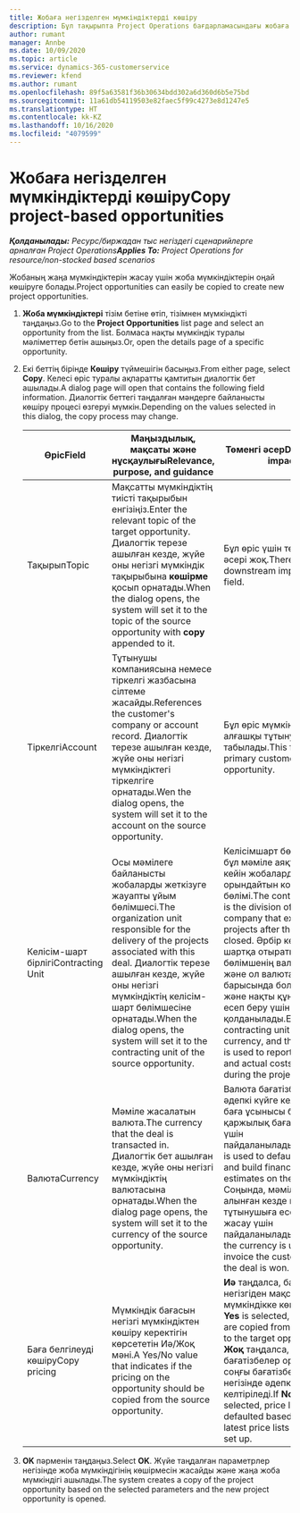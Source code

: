 ```yaml
---
title: Жобаға негізделген мүмкіндіктерді көшіру
description: Бұл тақырыпта Project Operations бағдарламасындағы жобаға негізделген мүмкіндіктерді көшіру туралы ақпарат берілген.
author: rumant
manager: Annbe
ms.date: 10/09/2020
ms.topic: article
ms.service: dynamics-365-customerservice
ms.reviewer: kfend
ms.author: rumant
ms.openlocfilehash: 89f5a63581f36b30634bdd302a6d360d6b5e75bd
ms.sourcegitcommit: 11a61db54119503e82faec5f99c4273e8d1247e5
ms.translationtype: HT
ms.contentlocale: kk-KZ
ms.lasthandoff: 10/16/2020
ms.locfileid: "4079599"
---
```

# <a name="copy-project-based-opportunities"></a><span data-ttu-id="11c76-103">Жобаға негізделген мүмкіндіктерді көшіру</span><span class="sxs-lookup"><span data-stu-id="11c76-103">Copy project-based opportunities</span></span>

<span data-ttu-id="11c76-104">_**Қолданылады:** Ресурс/биржадан тыс негіздегі сценарийлерге арналған Project Operations_</span><span class="sxs-lookup"><span data-stu-id="11c76-104">_**Applies To:** Project Operations for resource/non-stocked based scenarios_</span></span>


<span data-ttu-id="11c76-105">Жобаның жаңа мүмкіндіктерін жасау үшін жоба мүмкіндіктерін оңай көшіруге болады.</span><span class="sxs-lookup"><span data-stu-id="11c76-105">Project opportunities can easily be copied to create new project opportunities.</span></span> 

1. <span data-ttu-id="11c76-106">**Жоба мүмкіндіктері** тізім бетіне өтіп, тізімнен мүмкіндікті таңдаңыз.</span><span class="sxs-lookup"><span data-stu-id="11c76-106">Go to the **Project Opportunities** list page and select an opportunity from the list.</span></span> <span data-ttu-id="11c76-107">Болмаса нақты мүмкіндік туралы мәліметтер бетін ашыңыз.</span><span class="sxs-lookup"><span data-stu-id="11c76-107">Or, open the details page of a specific opportunity.</span></span> 
2. <span data-ttu-id="11c76-108">Екі беттің бірінде **Көшіру** түймешігін басыңыз.</span><span class="sxs-lookup"><span data-stu-id="11c76-108">From either page, select **Copy**.</span></span> <span data-ttu-id="11c76-109">Келесі өріс туралы ақпаратты қамтитын диалогтік бет ашылады.</span><span class="sxs-lookup"><span data-stu-id="11c76-109">A dialog page will open that contains the following field information.</span></span> <span data-ttu-id="11c76-110">Диалогтік беттегі таңдалған мәндерге байланысты көшіру процесі өзгеруі мүмкін.</span><span class="sxs-lookup"><span data-stu-id="11c76-110">Depending on the values selected in this dialog, the copy process may change.</span></span>

    | <span data-ttu-id="11c76-111">**Өріс**</span><span class="sxs-lookup"><span data-stu-id="11c76-111">**Field**</span></span> | <span data-ttu-id="11c76-112">**Маңыздылық, мақсаты және нұсқаулығы**</span><span class="sxs-lookup"><span data-stu-id="11c76-112">**Relevance, purpose, and guidance**</span></span> | <span data-ttu-id="11c76-113">**Төменгі әсер**</span><span class="sxs-lookup"><span data-stu-id="11c76-113">**Downstream impact**</span></span> |
    | --- | --- | --- |
    | <span data-ttu-id="11c76-114">Тақырып</span><span class="sxs-lookup"><span data-stu-id="11c76-114">Topic</span></span> | <span data-ttu-id="11c76-115">Мақсатты мүмкіндіктің тиісті тақырыбын енгізіңіз.</span><span class="sxs-lookup"><span data-stu-id="11c76-115">Enter the relevant topic of the target opportunity.</span></span> <span data-ttu-id="11c76-116">Диалогтік терезе ашылған кезде, жүйе оны негізгі мүмкіндік тақырыбына **көшірме** қосып орнатады.</span><span class="sxs-lookup"><span data-stu-id="11c76-116">When the dialog opens, the system will set it to the topic of the source opportunity with **copy** appended to it.</span></span> | <span data-ttu-id="11c76-117">Бұл өріс үшін төменгі әсері жоқ.</span><span class="sxs-lookup"><span data-stu-id="11c76-117">There's no downstream impact for this field.</span></span> |
    | <span data-ttu-id="11c76-118">Тіркелгі</span><span class="sxs-lookup"><span data-stu-id="11c76-118">Account</span></span> | <span data-ttu-id="11c76-119">Тұтынушы компаниясына немесе тіркелгі жазбасына сілтеме жасайды.</span><span class="sxs-lookup"><span data-stu-id="11c76-119">References the customer's company or account record.</span></span> <span data-ttu-id="11c76-120">Диалогтік терезе ашылған кезде, жүйе оны негізгі мүмкіндіктегі тіркелгіге орнатады.</span><span class="sxs-lookup"><span data-stu-id="11c76-120">Wen the dialog opens, the system will set it to the account on the source opportunity.</span></span> | <span data-ttu-id="11c76-121">Бұл өріс мүмкіндіктегі алғашқы тұтынушы болып табылады.</span><span class="sxs-lookup"><span data-stu-id="11c76-121">This field is the primary customer on the opportunity.</span></span> |
    | <span data-ttu-id="11c76-122">Келісім-шарт бірлігі</span><span class="sxs-lookup"><span data-stu-id="11c76-122">Contracting Unit</span></span> | <span data-ttu-id="11c76-123">Осы мәмілеге байланысты жобаларды жеткізуге жауапты ұйым бөлімшесі.</span><span class="sxs-lookup"><span data-stu-id="11c76-123">The organization unit responsible for the delivery of the projects associated with this deal.</span></span> <span data-ttu-id="11c76-124">Диалогтік терезе ашылған кезде, жүйе оны негізгі мүмкіндіктің келісім-шарт бөлімшесіне орнатады.</span><span class="sxs-lookup"><span data-stu-id="11c76-124">When the dialog opens, the system will set it to the contracting unit of the source opportunity.</span></span> | <span data-ttu-id="11c76-125">Келісімшарт бөлімшесі - бұл мәміле аяқталғаннан кейін жобаларды орындайтын компанияның бөлімі.</span><span class="sxs-lookup"><span data-stu-id="11c76-125">The contracting unit is the division of the company that executes the projects after the deal is closed.</span></span> <span data-ttu-id="11c76-126">Әрбір келісім-шартқа отыратын бөлімшенің валютасы бар және ол валюта жоба барысында болжалды және нақты құн туралы есеп беру үшін қолданылады.</span><span class="sxs-lookup"><span data-stu-id="11c76-126">Every contracting unit has a currency, and this currency is used to report estimated and actual costs incurred during the project.</span></span> |
    | <span data-ttu-id="11c76-127">Валюта</span><span class="sxs-lookup"><span data-stu-id="11c76-127">Currency</span></span> | <span data-ttu-id="11c76-128">Мәміле жасалатын валюта.</span><span class="sxs-lookup"><span data-stu-id="11c76-128">The currency that the deal is transacted in.</span></span> <span data-ttu-id="11c76-129">Диалогтік бет ашылған кезде, жүйе оны негізгі мүмкіндіктің валютасына орнатады.</span><span class="sxs-lookup"><span data-stu-id="11c76-129">When the dialog page opens, the system will set it to the currency of the source opportunity.</span></span> | <span data-ttu-id="11c76-130">Валюта бағатізбесін әдепкі күйге келтіру және баға ұсынысы бойынша қаржылық бағалауды құру үшін пайдаланылады.</span><span class="sxs-lookup"><span data-stu-id="11c76-130">Currency is used to default a price list and build financial estimates on the quote.</span></span> <span data-ttu-id="11c76-131">Соңында, мәміле жеңіп алынған кезде валюта тұтынушыға есеп-шот жасау үшін пайдаланылады.</span><span class="sxs-lookup"><span data-stu-id="11c76-131">Eventually, the currency is used to invoice the customer when the deal is won.</span></span> |
    | <span data-ttu-id="11c76-132">Баға белгілеуді көшіру</span><span class="sxs-lookup"><span data-stu-id="11c76-132">Copy pricing</span></span> | <span data-ttu-id="11c76-133">Мүмкіндік бағасын негізгі мүмкіндіктен көшіру керектігін көрсететін Иә/Жоқ мәні.</span><span class="sxs-lookup"><span data-stu-id="11c76-133">A Yes/No value that indicates if the pricing on the opportunity should be copied from the source opportunity.</span></span> | <span data-ttu-id="11c76-134">**Иә** таңдалса, бағатізбелер негізгіден мақсатты мүмкіндікке көшіріледі.</span><span class="sxs-lookup"><span data-stu-id="11c76-134">If **Yes** is selected, price lists are copied from the source to the target opportunity.</span></span> <span data-ttu-id="11c76-135">**Жоқ** таңдалса, бағатізбелер орнатылған соңғы бағатізбелер негізінде әдепкі қалпына келтіріледі.</span><span class="sxs-lookup"><span data-stu-id="11c76-135">If **No** is selected, price lists are defaulted based on the latest price lists that were set up.</span></span> |

3. <span data-ttu-id="11c76-136">**OK** пәрменін таңдаңыз.</span><span class="sxs-lookup"><span data-stu-id="11c76-136">Select **OK**.</span></span> <span data-ttu-id="11c76-137">Жүйе таңдалған параметрлер негізінде жоба мүмкіндігінің көшірмесін жасайды және жаңа жоба мүмкіндігі ашылады.</span><span class="sxs-lookup"><span data-stu-id="11c76-137">The system creates a copy of the project opportunity based on the selected parameters and the new project opportunity is opened.</span></span>
